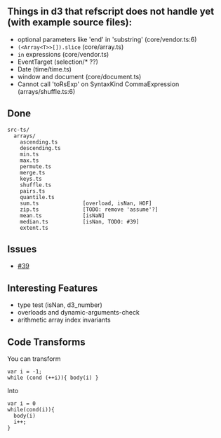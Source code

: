 ## Things in d3 that refscript does not handle yet (with example source files):

  - optional parameters like 'end' in 'substring' (core/vendor.ts:6)
  - `(<Array<T>>[]).slice` (core/array.ts)
  - `in` expressions (core/vendor.ts)
  - EventTarget (selection/* ??)
  - Date (time/time.ts)
  - window and document (core/document.ts)
  - Cannot call 'toRsExp' on SyntaxKind CommaExpression (arrays/shuffle.ts:6)


## Done

```
src-ts/
  arrays/
    ascending.ts
    descending.ts
    min.ts
    max.ts
    permute.ts
    merge.ts
    keys.ts
    shuffle.ts
    pairs.ts
    quantile.ts
    sum.ts              [overload, isNan, HOF]
    zip.ts              [TODO: remove 'assume'?]
    mean.ts             [isNaN]
    median.ts           [isNan, TODO: #39]
    extent.ts
```


## Issues

- [#39](https://github.com/UCSD-PL/RefScript/issues/39)

## Interesting Features

* type test (isNan, d3_number)
* overloads and dynamic-arguments-check
* arithmetic array index invariants 


## Code Transforms

You can transform

	var i = -1;
    while (cond (++i)){ body(i) }

Into 

    var i = 0 
    while(cond(i)){
	  body(i)
      i++;
    }
  
